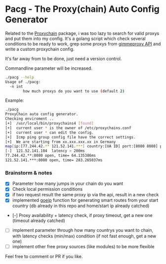 # Pacg - The Proxy(chain) Auto Config Generator

Related to the [Proxychain](https://github.com/rofl0r/proxychains-ng) package, i was too lazy to search for valid proxys and put them into my config. It's a golang script which check several conditions to be ready to work, grep some proxys from [gimmeproxy API](https://gimmeproxy.com/) and write a custom proxychain config. 

It's far away from to be done, just need a version control.

Commandline parameter will be increased.
```bash
./pacg --help             
Usage of ./pacg:
  -n int
    	how much proxys do you want to use (default 2)
```

Example:
```bash
./pacg       
ProxyChain auto config generator.
Checking enviroment ..
[+]  /usr/local/bin/proxychains4 [found]
[+]  current user * is the owner of /etc/proxychains.conf
[+]  current user * can edit the config.
[+]  Icmp ping group config file have the correct settings.
[+]  We are starting from xx.xxx.xxx.xx in Germany
map[ip:[77.244.42.** 121.52.141.***] country:[UA ID] port:[8080 8080] protocol:[http http]]
[-]  121.52.141.104  latency > 200ms
77.244.42.**:8080 open, time= 64.135386ms
121.52.141.***:8080 open, time= 283.265037ms
```

### Brainstorm & notes
- [x] Parameter how many jumps in your chain do you want
- [x] Check local permission conditions
- [x] if two request result the same proxy ip via the api, result in a new check 
- [x] implemented [goeip](https://github.com/rainycape/geoip) function for generating smart routes from your start country (db already in this repo and home/start ip already catched)
- [-] Proxy availability + latency check, if proxy timeout, get a new one (timeout already catched)
- [ ] implement parameter through how many countrys you want to chain, with latency checks (min/max) condition (if not fast enough, get a new one)
- [ ] implement other free proxy sources (like modules) to be more flexible

Feel free to comment or PR if you like.
